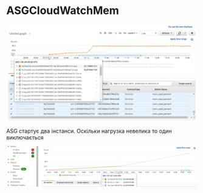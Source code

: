 # ASGCloudWatchMem

![](CloudWatch.png)

ASG стартує два інстанси. Оскільки нагрузка невелика то один виключається

![](CloudWatch2.png) 
